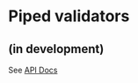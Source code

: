 # **Pipe**d vali**dator**s

## (in development)

See [API Docs](https://dmytro-lymarenko.github.io/pipedator/)
